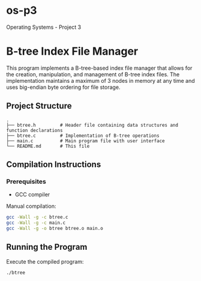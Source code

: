 # os-p3
Operating Systems - Project 3

# B-tree Index File Manager

This program implements a B-tree-based index file manager that allows for the creation, manipulation, and management of B-tree index files. The implementation maintains a maximum of 3 nodes in memory at any time and uses big-endian byte ordering for file storage.

## Project Structure

```
.
├── btree.h         # Header file containing data structures and function declarations
├── btree.c         # Implementation of B-tree operations
├── main.c          # Main program file with user interface
└── README.md       # This file
```

## Compilation Instructions

### Prerequisites
- GCC compiler

Manual compilation:
```bash
gcc -Wall -g -c btree.c
gcc -Wall -g -c main.c
gcc -Wall -g -o btree btree.o main.o
```

## Running the Program

Execute the compiled program:
```bash
./btree
```